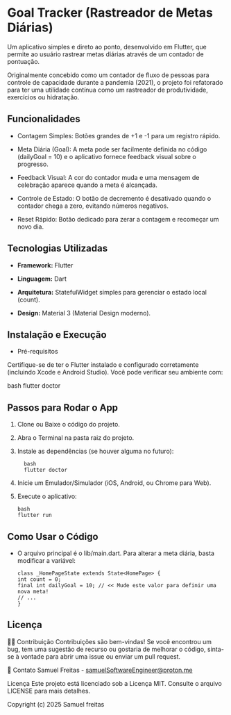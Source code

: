 #  Goal Tracker (Rastreador de Metas Diárias)

Um aplicativo simples e direto ao ponto, desenvolvido em Flutter, que permite ao usuário rastrear metas diárias através de um contador de pontuação.

Originalmente concebido como um contador de fluxo de pessoas para controle de capacidade durante a pandemia (2021), o projeto foi refatorado para ter uma utilidade contínua como um rastreador de produtividade, exercícios ou hidratação.

##  Funcionalidades

* Contagem Simples: Botões grandes de +1 e -1 para um registro rápido.

* Meta Diária (Goal): A meta pode ser facilmente definida no código (dailyGoal = 10) e o aplicativo fornece feedback visual sobre o progresso.

* Feedback Visual: A cor do contador muda e uma mensagem de celebração aparece quando a meta é alcançada.

* Controle de Estado: O botão de decremento é desativado quando o contador chega a zero, evitando números negativos.

* Reset Rápido: Botão dedicado para zerar a contagem e recomeçar um novo dia.

##  Tecnologias Utilizadas

* **Framework:** Flutter

* **Linguagem:** Dart

* **Arquitetura:** StatefulWidget simples para gerenciar o estado local (count).

* **Design:** Material 3 (Material Design moderno).

##  Instalação e Execução

* Pré-requisitos

Certifique-se de ter o Flutter instalado e configurado corretamente (incluindo Xcode e Android Studio). Você pode verificar seu ambiente com:

bash
flutter doctor


##  Passos para Rodar o App

1. Clone ou Baixe o código do projeto.

2. Abra o Terminal na pasta raiz do projeto.

3. Instale as dependências (se houver alguma no futuro):

    ```
      bash
      flutter doctor
4. Inicie um Emulador/Simulador (iOS, Android, ou Chrome para Web).

5. Execute o aplicativo:

       bash
       flutter run

## Como Usar o Código
* O arquivo principal é o lib/main.dart. Para alterar a meta diária, basta modificar a variável:

      class _HomePageState extends State<HomePage> {
      int count = 0;
      final int dailyGoal = 10; // << Mude este valor para definir uma nova meta!
      // ...
      }

##  Licença

🧑‍💻 Contribuição
Contribuições são bem-vindas! Se você encontrou um bug, tem uma sugestão de recurso ou gostaria de melhorar o código, sinta-se à vontade para abrir uma issue ou enviar um pull request.

📧 Contato
Samuel Freitas - samuelSoftwareEngineer@proton.me

Licença
Este projeto está licenciado sob a Licença MIT. Consulte o arquivo LICENSE para mais detalhes.

Copyright (c) 2025 Samuel freitas